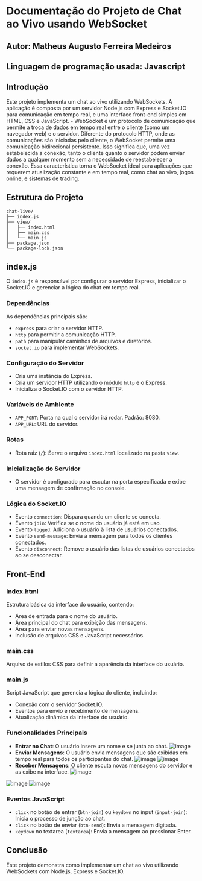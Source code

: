 # Documentação do Projeto de Chat ao Vivo usando WebSocket

## Autor: Matheus Augusto Ferreira Medeiros
## Linguagem de programação usada: Javascript

## Introdução
Este projeto implementa um chat ao vivo utilizando WebSockets. A aplicação é composta por um servidor Node.js com Express e Socket.IO para comunicação em tempo real, e uma interface front-end simples em HTML, CSS e JavaScript.
    - WebSocket é um protocolo de comunicação que permite a troca de dados em tempo real entre o cliente (como um navegador web) e o servidor. Diferente do protocolo HTTP, onde as comunicações são iniciadas pelo cliente, o WebSocket permite uma comunicação bidirecional persistente. Isso significa que, uma vez estabelecida a conexão, tanto o cliente quanto o servidor podem enviar dados a qualquer momento sem a necessidade de reestabelecer a conexão. Essa característica torna o WebSocket ideal para aplicações que requerem atualização constante e em tempo real, como chat ao vivo, jogos online, e sistemas de trading.


## Estrutura do Projeto
```
chat-live/
├── index.js
├── view/
│   ├── index.html
│   ├── main.css
│   └── main.js
├── package.json
└── package-lock.json
```

## index.js
O `index.js` é responsável por configurar o servidor Express, inicializar o Socket.IO e gerenciar a lógica do chat em tempo real.

### Dependências
As dependências principais são:
- `express` para criar o servidor HTTP.
- `http` para permitir a comunicação HTTP.
- `path` para manipular caminhos de arquivos e diretórios.
- `socket.io` para implementar WebSockets.

### Configuração do Servidor
- Cria uma instância do Express.
- Cria um servidor HTTP utilizando o módulo `http` e o Express.
- Inicializa o Socket.IO com o servidor HTTP.

### Variáveis de Ambiente
- `APP_PORT`: Porta na qual o servidor irá rodar. Padrão: 8080.
- `APP_URL`: URL do servidor.

### Rotas
- Rota raiz (`/`): Serve o arquivo `index.html` localizado na pasta `view`.

### Inicialização do Servidor
- O servidor é configurado para escutar na porta especificada e exibe uma mensagem de confirmação no console.

### Lógica do Socket.IO
- Evento `connection`: Dispara quando um cliente se conecta.
- Evento `join`: Verifica se o nome do usuário já está em uso.
- Evento `logged`: Adiciona o usuário à lista de usuários conectados.
- Evento `send-message`: Envia a mensagem para todos os clientes conectados.
- Evento `disconnect`: Remove o usuário das listas de usuários conectados ao se desconectar.

## Front-End

### index.html
Estrutura básica da interface do usuário, contendo:
- Área de entrada para o nome do usuário.
- Área principal do chat para exibição das mensagens.
- Área para enviar novas mensagens.
- Inclusão de arquivos CSS e JavaScript necessários.

### main.css
Arquivo de estilos CSS para definir a aparência da interface do usuário.

### main.js
Script JavaScript que gerencia a lógica do cliente, incluindo:
- Conexão com o servidor Socket.IO.
- Eventos para envio e recebimento de mensagens.
- Atualização dinâmica da interface do usuário.

### Funcionalidades Principais
- **Entrar no Chat**: O usuário insere um nome e se junta ao chat.
![image](https://github.com/user-attachments/assets/564bc5f8-10e6-4700-a6df-dca26bd78977)
- **Enviar Mensagens**: O usuário envia mensagens que são exibidas em tempo real para todos os participantes do chat.
![image](https://github.com/user-attachments/assets/cd7a06b2-5d8b-4b61-9482-619a990d7e50)
![image](https://github.com/user-attachments/assets/5e536962-dbbf-4882-bb7b-fa7f8e6fcecb)
- **Receber Mensagens**: O cliente escuta novas mensagens do servidor e as exibe na interface.
![image](https://github.com/user-attachments/assets/c700f990-ee2e-453d-b4b5-64f585b6a1ea)

![image](https://github.com/user-attachments/assets/7c223f78-2512-4079-9c5f-6f5703eded47)
![image](https://github.com/user-attachments/assets/a0a5a4f9-9d33-438a-8754-0af647668906)

### Eventos JavaScript
- `click` no botão de entrar (`btn-join`) ou `keydown` no input (`input-join`): Inicia o processo de junção ao chat.
- `click` no botão de enviar (`btn-send`): Envia a mensagem digitada.
- `keydown` no textarea (`textarea`): Envia a mensagem ao pressionar Enter.

## Conclusão
Este projeto demonstra como implementar um chat ao vivo utilizando WebSockets com Node.js, Express e Socket.IO.
